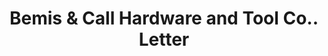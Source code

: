 ---
doi: 10.7916/D8DR46GM
date_other: '1899'
date_other_textual: '1899'
form: correspondence
genre:
- Letters (correspondence)
name:
- Bemis & Call Hardware and Tool Co.
object_in_context_url: https://biggert.cul.columbia.edu/items/view/ave_biggert_00506
subject_hierarchical_geographic:
- Springfield, Massachusetts, United States
subject_name:
- Bemis & Call Hardware and Tool Co.
title: Bemis & Call Hardware and Tool Co.. Letter
sort_title: Bemis & Call Hardware and Tool Co.. Letter
call_number: ave_biggert_00506
coordinates:
- 42.112411,-72.547455
pid: ave_biggert_00506
identifiers: ave_biggert_00506
thumbnail: https://derivativo-2.library.columbia.edu/iiif/2/ldpd:343732/full/!256,256/0/native.jpg
permalink: "/biggert/ave_biggert_00506/"
layout: iiif-image-page
---